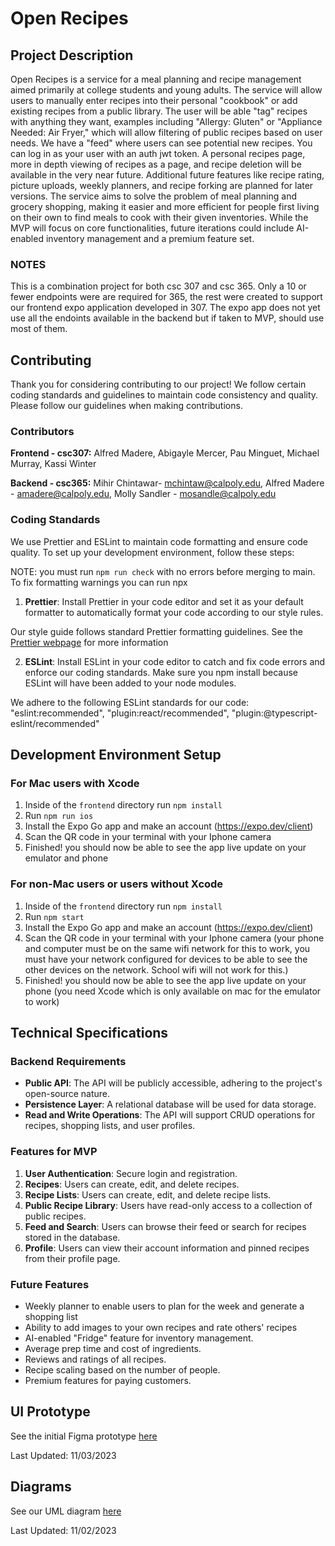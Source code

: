 

# Open Recipes

## Project Description


Open Recipes is a service for a meal planning and recipe management aimed primarily at college students and young adults. The service will allow users to manually enter recipes into their personal "cookbook" or add existing recipes from a public library. The user will be able "tag" recipes with anything they want, examples including "Allergy: Gluten" or "Appliance Needed: Air Fryer," which will allow filtering of public recipes based on user needs. We have a "feed" where users can see potential new recipes. You can log in as your user with an auth jwt token. A personal recipes page, more in depth viewing of recipes as a page, and recipe deletion will be available in the very near future. Additional future features like recipe rating, picture uploads, weekly planners, and recipe forking are planned for later versions. The service aims to solve the problem of meal planning and grocery shopping, making it easier and more efficient for people first living on their own to find meals to cook with their given inventories. While the MVP will focus on core functionalities, future iterations could include AI-enabled inventory management and a premium feature set.

### NOTES
This is a combination project for both csc 307 and csc 365. Only a 10 or fewer endpoints were are required for 365, the rest were created to support our frontend expo application developed in 307. The expo app does not yet use all the endoints available in the backend but if taken to MVP, should use most of them. 

## Contributing

Thank you for considering contributing to our project! We follow certain coding standards and guidelines to maintain code consistency and quality. Please follow our guidelines when making contributions.

### Contributors

**Frontend - csc307:**
Alfred Madere,
Abigayle Mercer,
Pau Minguet,
Michael Murray,
Kassi Winter

**Backend - csc365:**
Mihir Chintawar- mchintaw@calpoly.edu, 
Alfred Madere - amadere@calpoly.edu,
Molly Sandler - mosandle@calpoly.edu


### Coding Standards

We use Prettier and ESLint to maintain code formatting and ensure code quality.
To set up your development environment, follow these steps:

NOTE: you must run `npm run check` with no errors before merging to main. To fix formatting warnings you can run npx 

1. **Prettier**: Install Prettier in your code editor and set it as your default formatter to automatically format your code according to our style rules.

Our style guide follows standard Prettier formatting guidelines. See the [Prettier webpage](https://prettier.io/docs/en/why-prettier) for more information

2. **ESLint**: Install ESLint in your code editor to catch and fix code errors and enforce our coding standards. Make sure you npm install because ESLint will have been added to your node modules.

We adhere to the following ESLint standards for our code:
"eslint:recommended",
"plugin:react/recommended",
"plugin:@typescript-eslint/recommended"


## Development Environment Setup 

### For Mac users with Xcode

1. Inside of the `frontend` directory run `npm install`
2. Run `npm run ios`
3. Install the Expo Go app and make an account (https://expo.dev/client)
4. Scan the QR code in your terminal with your Iphone camera
5. Finished! you should now be able to see the app live update on your emulator and phone

### For non-Mac users or users without Xcode

1. Inside of the `frontend` directory run `npm install`
2. Run `npm start`
3. Install the Expo Go app and make an account (https://expo.dev/client)
4. Scan the QR code in your terminal with your Iphone camera (your phone and computer must be on the same wifi network for this to work, you must have your network configured for devices to be able to see the other devices on the network. School wifi will not work for this.)
5. Finished! you should now be able to see the app live update on your phone (you need Xcode which is only available on mac for the emulator to work)

## Technical Specifications

### Backend Requirements
- **Public API**: The API will be publicly accessible, adhering to the project's open-source nature.
- **Persistence Layer**: A relational database will be used for data storage.
- **Read and Write Operations**: The API will support CRUD operations for recipes, shopping lists, and user profiles.

### Features for MVP
1. **User Authentication**: Secure login and registration.
2. **Recipes**: Users can create, edit, and delete recipes.
3. **Recipe Lists**: Users can create, edit, and delete recipe lists.
5. **Public Recipe Library**: Users have read-only access to a collection of public recipes.
6. **Feed and Search**: Users can browse their feed or search for recipes stored in the database.
7. **Profile**: Users can view their account information and pinned recipes from their profile page.
   
### Future Features
- Weekly planner to enable users to plan for the week and generate a shopping list
- Ability to add images to your own recipes and rate others' recipes
- AI-enabled "Fridge" feature for inventory management.
- Average prep time and cost of ingredients.
- Reviews and ratings of all recipes. 
- Recipe scaling based on the number of people.
- Premium features for paying customers.

## UI Prototype
See the initial Figma prototype [here](https://www.figma.com/file/Rjw4vkBVjuUWTl80Z0OY7t/Mobile-App-Wire-Frame?type=design&node-id=0%3A1&mode=design&t=m4IlCNr30s8LjF4p-1)

Last Updated: 11/03/2023

## Diagrams
See our UML diagram [here](https://github.com/AlfredMadere/open-recipes/wiki/)

Last Updated: 11/02/2023

